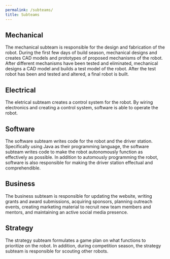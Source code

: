 ```yaml
---
permalink: /subteams/
title: Subteams
---
```


## Mechanical

The mechanical subteam is responsible for the design and fabrication of the robot. During the first few days of build
season, mechanical designs and creates CAD models and prototypes of proposed mechanisms of the robot. After different
mechanisms have been tested and eliminated, mechanical designs a CAD model and builds a test model of the robot. After the
test robot has been and tested and altered, a final robot is built.


## Electrical

The eletrical subteam creates a control system for the robot. By wiring electronics and creating a control system, software
is able to operate the robot.


## Software

The software subteam writes code for the robot and the driver station. Specifically using Java as their programming language, the
software subteam writes code to make the robot autonomously function as effectively as possible. In addition to automously
programming the robot, software is also responsible for making the driver station effectual and comprehendible.


## Business

The business subteam is responsible for updating the website, writing grants and award submissions, acquiring sponsors,
planning outreach events, creating marketing material to recruit new team members and mentors, and maintaining an active social
media presence.


## Strategy

The strategy subteam formulates a game plan on what functions to prioritize on the robot. In addition, during competition season,
the strategy subteam is responsible for scouting other robots.
